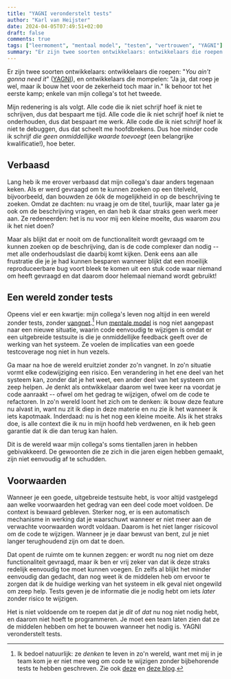 ```yaml
---
title: "YAGNI veronderstelt tests"
author: "Karl van Heijster"
date: 2024-04-05T07:49:51+02:00
draft: false
comments: true
tags: ["leermoment", "mentaal model", "testen", "vertrouwen", "YAGNI"]
summary: "Er zijn twee soorten ontwikkelaars: ontwikkelaars die roepen: \"*You ain't gonna need it*\", en ontwikkelaars die mompelen: \"Ja ja, dat roep je wel, maar ik bouw het voor de zekerheid toch maar in.\" Ik behoor tot het eerste kamp; enkele van mijn collega's tot het tweede. -- Maar waarom?"
---
```


Er zijn twee soorten ontwikkelaars: ontwikkelaars die roepen: "*You ain't gonna need it*" ([YAGNI](/tags/yagni/ "Blogs met de tag 'YAGNI'")), en ontwikkelaars die mompelen: "Ja ja, dat roep je wel, maar ik bouw het voor de zekerheid toch maar in." Ik behoor tot het eerste kamp; enkele van mijn collega's tot het tweede. 


Mijn redenering is als volgt. Alle code die ik niet schrijf hoef ik niet te schrijven, dus dat bespaart me tijd. Alle code die ik niet schrijf hoef ik niet te onderhouden, dus dat bespaart me werk. Alle code die ik niet schrijf hoef ik niet te debuggen, dus dat scheelt me hoofdbrekens. Dus hoe minder code ik schrijf *die geen onmiddellijke waarde toevoegt* (een belangrijke kwalificatie!), hoe beter.


## Verbaasd


Lang heb ik me erover verbaasd dat mijn collega's daar anders tegenaan keken. Als er werd gevraagd om te kunnen zoeken op een titelveld, bijvoorbeeld, dan bouwden ze óók de mogelijkheid in op de beschrijving te zoeken. Omdat ze dachten: nu vraag je om de titel, tuurlijk, maar later ga je ook om de beschrijving vragen, en dan heb ik daar straks geen werk meer aan. Ze redeneerden: het is nu voor mij een kleine moeite, dus waarom zou ik het niet doen? 


Maar als blijkt dat er nooit om de functionaliteit wordt gevraagd om te kunnen zoeken op de beschrijving, dan is de code complexer dan nodig -- met alle onderhoudslast die daarbij komt kijken. Denk eens aan alle frustratie die je je had kunnen besparen wanneer blijkt dat een moeilijk reproduceerbare bug voort bleek te komen uit een stuk code waar niemand om heeft gevraagd en dat daarom door helemaal niemand wordt gebruikt!


## Een wereld zonder tests


Opeens viel er een kwartje: mijn collega's leven nog altijd in een wereld zonder tests, zonder [vangnet](/blog/22/09/tests-als-vangnet/ "'Tests als vangnet'").[^1] Hun [mentale model](/tags/mentaal-model/ "Blogs met de tag 'mentaal model'") is nog niet aangepast naar een nieuwe situatie, waarin code eenvoudig te wijzigen is omdat er een uitgebreide testsuite is die je onmiddellijke feedback geeft over de werking van het systeem. Ze voelen de implicaties van een goede testcoverage nog niet in hun vezels. 


Ga maar na hoe de wereld eruitziet zonder zo'n vangnet. In zo'n situatie vormt elke codewijziging een risico. Een verandering in het ene deel van het systeem kan, zonder dat je het weet, een ander deel van het systeem om zeep helpen. Je denkt als ontwikkelaar daarom wel twee keer na voordat je code aanraakt -- ofwel om het gedrag te wijzigen, ofwel om de code te refactoren. In zo'n wereld loont het zich om te denken: ik bouw deze feature nu alvast in, want nu zit ik diep in deze materie en nu zie ik het wanneer ik iets kapotmaak. Inderdaad: nu is het nog een kleine moeite. Als ik het straks doe, is alle context die ik nu in mijn hoofd heb verdwenen, en ik heb geen garantie dat ik die dan terug kan halen.


Dit is de wereld waar mijn collega's soms tientallen jaren in hebben gebivakkeerd. De gewoonten die ze zich in die jaren eigen hebben gemaakt, zijn niet eenvoudig af te schudden.


## Voorwaarden


Wanneer je een goede, uitgebreide testsuite hebt, is voor altijd vastgelegd aan welke voorwaarden het gedrag van een deel code moet voldoen. De context is bewaard gebleven. Sterker nog, er is een automatisch mechanisme in werking dat je waarschuwt wanneer er niet meer aan de verwachte voorwaarden wordt voldaan. Daarom is het niet langer risicovol om de code te wijzigen. Wanneer je je daar bewust van bent, zul je niet langer terughoudend zijn om dat te doen.


Dat opent de ruimte om te kunnen zeggen: er wordt nu nog niet om deze functionaliteit gevraagd, maar ik ben er vrij zeker van dat ik deze straks redelijk eenvoudig toe moet kunnen voegen. En zelfs al blijkt het minder eenvoudig dan gedacht, dan nog weet ik de middelen heb om ervoor te zorgen dat ik de huidige werking van het systeem in elk geval niet ongewild om zeep help. Tests geven je de informatie die je nodig hebt om iets *later* zonder risico te wijzigen.


Het is niet voldoende om te roepen dat je *dit* of *dat* nu nog niet nodig hebt, en daarom niet hoeft te programmeren. Je moet een team laten zien dat ze de middelen hebben om het te bouwen wanneer het nodig is. YAGNI veronderstelt tests. 


[^1]: Ik bedoel natuurlijk: ze *denken* te leven in zo'n wereld, want met mij in je team kom je er niet mee weg om code te wijzigen zonder bijbehorende tests te hebben geschreven. Zie ook [deze](/blog/23/09/drie-vragen-die-elk-pull-request-moet-beantwoorden/ "'Drie vragen die elk pull request moet beantwoorden'") en [deze blog](/blog/23/07/de-tester-als-code-reviewer/ "'De tester als code reviewer'").
